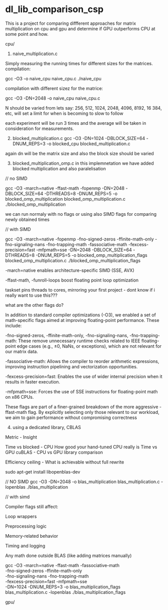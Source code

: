 # dl_lib_comparison_csp

This is a project for comparing diffferent approaches for matrix multiplication on cpu and gpu and determine if GPU outperforms CPU at some point and how.

cpu/

1. naive_multiplication.c

Simply measuring the running times for different sizes for the matrices.
compilation:

gcc -O3 -o naive_cpu naive_cpu.c
./naive_cpu

compilation with different sizez for the matrice:

gcc -O3 -DN=2048 -o naive_cpu naive_cpu.c

N should be varied from lets say: 256, 512, 1024, 2048, 4096, 8192, 16 384, etc, will set a limit for when is becoming to slow to follow

each experiment will be run 3 times and the average will be taken in consideration for measurements.

2. blocked_multiplication.c
   gcc -O3 -DN=1024 -DBLOCK_SIZE=64 -DNUM_REPS=3 -o blocked_cpu blocked_multiplication.c

again dn will be the matrix size and also the block size should be varied

3. blocked_multiplication_omp.c
   in this implemnetation we have added blocked multiplication and also paralelisation

// no SIMD

gcc -O3 -march=native -ffast-math -fopenmp
-DN=2048 -DBLOCK_SIZE=64 -DTHREADS=8 -DNUM_REPS=5
-o blocked_omp_multiplication blocked_omp_multiplication.c
./blocked_omp_multiplication

we can run normaly with no flags or using also SIMD flags for comparing newly obtained times

// with SIMD

gcc -O3 -march=native -fopenmp
-fno-signed-zeros -ffinite-math-only
-fno-signaling-nans -fno-trapping-math
-fassociative-math -fexcess-precision=fast -mfpmath=sse -DN=2048 -DBLOCK_SIZE=64 -DTHREADS=8 -DNUM_REPS=5 -o blocked_omp_multiplication_flags blocked_omp_multiplication.c
./blocked_omp_multiplication_flags

-march=native enables architecture-specific SIMD (SSE, AVX)

-ffast-math, -funroll-loops boost floating point loop optimization

taskset pins threads to cores, mirroring your first project - dont know if i really want to use this???

what are the other flags do?

In addition to standard compiler optimizations (-O3), we enabled a set of math-specific flags aimed at improving floating-point performance. These include:

-fno-signed-zeros, -ffinite-math-only, -fno-signaling-nans, -fno-trapping-math: These remove unnecessary runtime checks related to IEEE floating-point edge cases (e.g., ±0, NaNs, or exceptions), which are not relevant for our matrix data.

-fassociative-math: Allows the compiler to reorder arithmetic expressions, improving instruction pipelining and vectorization opportunities.

-fexcess-precision=fast: Enables the use of wider internal precision when it results in faster execution.

-mfpmath=sse: Forces the use of SSE instructions for floating-point math on x86 CPUs.

These flags are part of a finer-grained breakdown of the more aggressive -ffast-math flag. By explicitly selecting only those relevant to our workload, we aim to gain performance without compromising correctness

4. using a dedicated library, CBLAS

Metric - Insight

Time vs blocked - CPU How good your hand-tuned CPU really is
Time vs GPU cuBLAS - CPU vs GPU library comparison

Efficiency ceiling - What is achievable without full rewrite

sudo apt-get install libopenblas-dev

// NO SIMD
gcc -O3 -DN=2048 -o blas_multiplication blas_multiplication.c -lopenblas
./blas_multiplication

// with simd

Compiler flags still affect:

Loop wrappers

Preprocessing logic

Memory-related behavior

Timing and logging

Any math done outside BLAS (like adding matrices manually)

gcc -O3 -march=native -ffast-math -fassociative-math \
 -fno-signed-zeros -ffinite-math-only \
 -fno-signaling-nans -fno-trapping-math \
 -fexcess-precision=fast -mfpmath=sse \
 -DN=1024 -DNUM_REPS=3 -o blas_multiplication_flags blas_multiplication.c -lopenblas
./blas_multiplication_flags

gpu/
